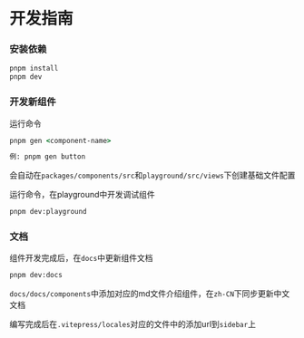 # 开发指南

### 安装依赖

```cmd
pnpm install
pnpm dev
```

### 开发新组件

运行命令

```cmd
pnpm gen <component-name>

例: pnpm gen button
```

会自动在`packages/components/src`和`playground/src/views`下创建基础文件配置

运行命令，在playground中开发调试组件

```cmd
pnpm dev:playground
```

### 文档
组件开发完成后，在`docs`中更新组件文档

```cmd
pnpm dev:docs
```

`docs/docs/components`中添加对应的md文件介绍组件，在`zh-CN`下同步更新中文文档

编写完成后在`.vitepress/locales`对应的文件中的添加url到`sidebar`上
